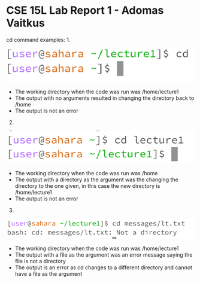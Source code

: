 # CSE 15L Lab Report 1 - Adomas Vaitkus
cd command examples:
1.
   
   
   ![Image](Lab1SS1.png)
   * The working directory when the code was run was /home/lecture1
   * The output with no arguments resulted in changing the directory back to /home
   * The output is not an error
2.
   
   
   ![Image](Lab1SS2.png)
   * The working directory when the code was run was /home
   * The output with a directory as the argument was the changing the directory to the one given, in this case the new directory is /home/lecture1
   * The output is not an error
3.
   
   
   ![Image](Lab1SS3.png)
   * The working directory when the code was run was /home/lecture1
   * The output with a file as the argument was an error message saying the file is not a directory
   * The output is an error as cd changes to a different directory and cannot have a file as the argument
